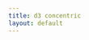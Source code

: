 ```yaml
---
title: d3 concentric
layout: default 
---
```


<link rel="preconnect" href="https://fonts.gstatic.com" crossorigin>
<link href="https://fonts.googleapis.com/css2?family=Noto+Sans+JP:wght@400;600&display=swap" rel="stylesheet">
<style>
  #chart text{ font-family:"Noto Sans JP",sans-serif; }
</style>

<script>
const box = document.getElementById("chart");
const w = box.clientWidth, h = box.clientHeight, r = Math.min(w,h)/2 - 20;

const svg = d3.select("#chart").append("svg")
  .attr("width", w).attr("height", h);
const g = svg.append("g").attr("transform", `translate(${w/2},${h/2})`);

// 同心円
[0.25,0.5,0.75,1.0].forEach(f =>
  g.append("circle").attr("r", r*f).attr("fill","none").attr("stroke","black")
);

// 十字
g.append("line").attr("x1",-r).attr("x2", r).attr("y1",0).attr("y2",0).attr("stroke","black");
g.append("line").attr("x1",0).attr("x2",0).attr("y1",-r).attr("y2", r).attr("stroke","black");

// ==== 便利関数（角度は度数）====
const polar = (rho, thetaDeg) => {
  const t = thetaDeg * Math.PI/180;
  return [rho * Math.cos(t), rho * Math.sin(t)];
};
const addLabel = (txt, rho, theta, opt={}) => {
  const [x,y] = polar(rho, theta);
  // 象限で text-anchor を自動切替
  const anchor =
    (theta > -90 && theta < 90) ? "start" :
    (theta === 90 || theta === -90) ? "middle" : "end";
  g.append("text")
    .text(txt)
    .attr("x", x + (opt.dx || 0))
    .attr("y", y + (opt.dy || 0))
    .attr("text-anchor", opt.anchor || anchor)
    .attr("dominant-baseline", opt.baseline || "middle") // ←重要
    .attr("dy", opt.em || "0.35em");                     // ←微調整
};

// 中央ラベル
addLabel("PD", 0, 0, {anchor:"middle"});

// 右方向に並べる内側ラベル（角度0°、左詰め＝start）
addLabel("OD",                r*0.30,   0, {anchor:"start"});
addLabel("個人／教員",        r*0.55,   0, {anchor:"start"});
addLabel("学部・学科／FD担当", r*0.80,   0, {anchor:"start"});
addLabel("全学／FD担当・経営層", r*1.05,  0, {anchor:"start"});

// 象限ラベル（45°ずらすと円と干渉しにくい）
addLabel("研究",         r*0.93, 135);
addLabel("教育",         r*0.93,  45);
addLabel("リーダーシップ", r*0.93, -135);
addLabel("社会関与",     r*0.93,  -45);
</script>
